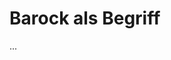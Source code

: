 <!--
author: Dennis Ried
email: dennis.ried@musikwiss.uni-halle.de
version: 1.0.0
language: de
narrator: Deutsch Female
comment: Barock als Begriff (Sitzung 2)
-->

# Barock als Begriff

...
